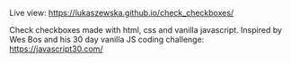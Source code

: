 Live view: https://lukaszewska.github.io/check_checkboxes/

Check checkboxes made with html, css and vanilla javascript. Inspired by Wes Bos and his 30 day vanilla JS coding challenge: https://javascript30.com/
